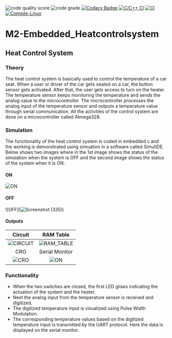 ![code quality score](https://api.codiga.io/project/30167/score/svg)
![code grade](https://api.codiga.io/project/30167/status/svg)
[![Codacy Badge](https://app.codacy.com/project/badge/Grade/11868fe7d6ff4f348d6be9da922d6e22)](https://www.codacy.com/gh/coderakyadav/M2-Embedded_heatcontrolsystem/dashboard?utm_source=github.com&amp;utm_medium=referral&amp;utm_content=coderakyadav/M2-Embedded_heatcontrolsystem&amp;utm_campaign=Badge_Grade)
[![C/C++ CI](https://github.com/coderakyadav/M2-Embedded_heatcontrolsystem/actions/workflows/c-cpp.yml/badge.svg)](https://github.com/coderakyadav/M2-Embedded_heatcontrolsystem/actions/workflows/c-cpp.yml)
[![CI](https://github.com/coderakyadav/M2-Embedded_heatcontrolsystem/actions/workflows/main.yml/badge.svg)](https://github.com/coderakyadav/M2-Embedded_heatcontrolsystem/actions/workflows/main.yml)
[![Compile-Linux](https://github.com/coderakyadav/M2-Embedded_heatcontrolsystem/actions/workflows/compile.yml/badge.svg)](https://github.com/coderakyadav/M2-Embedded_heatcontrolsystem/actions/workflows/compile.yml)

#  M2-Embedded_Heatcontrolsystem

## Heat Control System 

### Theory

The heat control system is basically used to control the temperature of a car seat. When a user or driver of the car gets seated on a car, the button sensor gets activated. After that, the user gets access to turn on the heater. The temperature sensor keeps monitoring the temperature and sends the analog value to the microcontroller. The microcontroller processes the analog input of the temperature sensor and outputs a temperature value through serial communication. All the activities of the control system are done on a microcontroller called Atmega328.

### Simulation

The functionality of the heat control system is coded in embedded c and the working is demonstrated using simuation in a software called SimulIDE.
Below shows two images where in the 1st image shows the status of the simulation when the system is OFF and the second image shows the status of the system when it is ON. 

#### ON
![ON](https://github.com/hemanthasapu/embedded_systems_project_256889/blob/main/simulation/Simulation.gif)

#### OFF
![OFF](![Screenshot (335)](https://user-images.githubusercontent.com/94376599/144197395-ac7d91f3-5100-49b0-9b4c-805ca6bde339.png))

#### Outputs

|Circuit|RAM Table|
|:--:|:--:|
|![CIRCUIT](https://github.com/hemanthasapu/embedded_systems_project_256889/blob/main/simulation/Circuit.gif)|![RAM_TABLE](https://github.com/hemanthasapu/embedded_systems_project_256889/blob/main/simulation/RAM_table.gif)|
|CRO|Serial Monitor|
|![CRO](https://github.com/hemanthasapu/embedded_systems_project_256889/blob/main/simulation/Oscilloscope.gif)|![ON](https://github.com/hemanthasapu/embedded_systems_project_256889/blob/main/simulation/Serial_Monitor.gif)|

### Functionality 

* When the two switches are closed, the first LED glows indicating the actuation of the system and the heater.
* Next the analog input from the temperature sensor is received and digitized.
* The digitized temperature input is visualized using Pulse Width Modulation.
* The corresponding temperature values based on the digitized temperature input is transmitted by the UART protocol. Here the data is displayed on the serial monitor.




